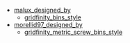 * [malux_designed_by](malux_designed_by)
  * [gridfinity_bins_style](malux_designed_by/gridfinity_bins_style)
* [morellid97_designed_by](morellid97_designed_by)
  * [gridfinity_metric_screw_bins_style](morellid97_designed_by/gridfinity_metric_screw_bins_style)
